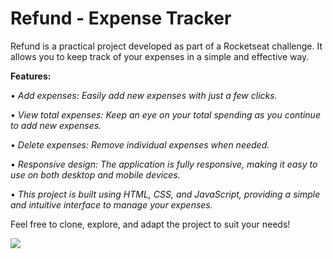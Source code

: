 # Refund - Expense Tracker
Refund is a practical project developed as part of a Rocketseat challenge. It allows you to keep track of your expenses in a simple and effective way.

**Features:**

• *Add expenses: Easily add new expenses with just a few clicks.*

• *View total expenses: Keep an eye on your total spending as you continue to add new expenses.*

• *Delete expenses: Remove individual expenses when needed.*

• *Responsive design: The application is fully responsive, making it easy to use on both desktop and mobile devices.*

• *This project is built using HTML, CSS, and JavaScript, providing a simple and intuitive interface to manage your expenses.*


Feel free to clone, explore, and adapt the project to suit your needs!

<img src="https://github.com/user-attachments/assets/bad7bca2-cd49-44d6-a7d2-7ffe92685f5d">
